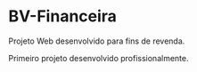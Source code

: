 # BV-Financeira
Projeto Web desenvolvido para fins de revenda.


Primeiro projeto desenvolvido  profissionalmente.
